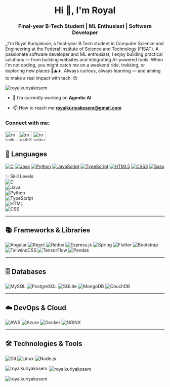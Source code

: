 <h1 align="center">Hi 👋, I'm Royal</h1>
<h3 align="center">Final-year B-Tech Student | ML Enthusiast | Software Developer</h3>
_I'm Royal Kuriyakose, a final-year B.Tech student in Computer Science and Engineering at the Federal Institute of Science and Technology (FISAT). A passionate software developer and ML enthusiast, I enjoy building practical solutions — from building websites and integrating AI-powered tools. When I'm not coding, you might catch me on a weekend ride, trekking, or exploring new places 🚴⛰️✈️. Always curious, always learning — and aiming to make a real impact with tech. 😉
<br>
<p align="left"> <img src="https://komarev.com/ghpvc/?username=royalkuriyakosem&label=Profile%20views&color=0e75b6&style=flat" alt="royalkuriyakosem" /> </p>

- 🔭 I’m currently working on **Agentic AI**

- 📫 How to reach me **royalkuriyakosem@gmail.com**

<h3 align="left">Connect with me:</h3>
<p align="left">
<a href="https://twitter.com/royalkm2004" target="blank"><img align="center" src="https://raw.githubusercontent.com/rahuldkjain/github-profile-readme-generator/master/src/images/icons/Social/twitter.svg" alt="royalkm2004" height="30" width="40" /></a>
<a href="https://instagram.com/royalk2004" target="blank"><img align="center" src="https://raw.githubusercontent.com/rahuldkjain/github-profile-readme-generator/master/src/images/icons/Social/instagram.svg" alt="royalk2004" height="30" width="40" /></a>
<a href="https://www.leetcode.com/royalkuriyakosem" target="blank"><img align="center" src="https://raw.githubusercontent.com/rahuldkjain/github-profile-readme-generator/master/src/images/icons/Social/leet-code.svg" alt="royalkuriyakosem" height="30" width="40" /></a>
</p>

## 🚀 Languages

[![C](https://img.shields.io/badge/-C-fff?&logo=C&logoColor=276dc2)](https://github.com/royalkuriyakosem?tab=repositories&q=&type=&language=C)
[![Java](https://img.shields.io/badge/-Java-fff?&logo=Java&logoColor=f89820)](https://github.com/royalkuriyakosem?tab=repositories&q=&type=&language=Java)
[![Python](https://img.shields.io/badge/-Python-fff?&logo=Python&logoColor=306998)](https://github.com/royalkuriyakosem?tab=repositories&q=&type=&language=Python)
[![JavaScript](https://img.shields.io/badge/-JavaScript-fff?&logo=JavaScript&logoColor=f7df1e)](https://github.com/royalkuriyakosem?tab=repositories&q=&type=&language=JavaScript)
[![TypeScript](https://img.shields.io/badge/-TypeScript-fff?&logo=TypeScript&logoColor=3178c6)](https://github.com/royalkuriyakosem?tab=repositories&q=&type=&language=TypeScript)
[![HTML5](https://img.shields.io/badge/-HTML5-fff?&logo=HTML5&logoColor=e34c26)](https://github.com/royalkuriyakosem?tab=repositories&q=&type=&language=HTML)
[![CSS3](https://img.shields.io/badge/-CSS3-fff?&logo=CSS3&logoColor=264de4)](https://github.com/royalkuriyakosem?tab=repositories&q=&type=&language=CSS)
[![Sass](https://img.shields.io/badge/-Sass-fff?&logo=Sass&logoColor=cc6699)](https://github.com/royalkuriyakosem?tab=repositories&q=&type=&language=Sass)

✨ Skill Levels  
![C](https://img.shields.io/badge/C-Expert-orange)  
![Java](https://img.shields.io/badge/Java-Expert-orange)  
![Python](https://img.shields.io/badge/Python-Intermediate-blue)  
![TypeScript](https://img.shields.io/badge/TypeScript-Intermediate-blue)  
![HTML](https://img.shields.io/badge/HTML-Beginner-green)  
![CSS](https://img.shields.io/badge/CSS-Beginner-green)

---

## 📚 Frameworks & Libraries

![Angular](https://img.shields.io/badge/-Angular-fff?&logo=angular&logoColor=dd1b16)
![React](https://img.shields.io/badge/-React-fff?&logo=react&logoColor=61dafb)
![Redux](https://img.shields.io/badge/-Redux-fff?&logo=redux&logoColor=764abc)
![Express.js](https://img.shields.io/badge/-Express.js-fff?&logo=express&logoColor=000)
![Spring](https://img.shields.io/badge/-Spring-fff?&logo=spring&logoColor=6db33f)
![Flutter](https://img.shields.io/badge/-Flutter-fff?&logo=flutter&logoColor=02569b)
![Bootstrap](https://img.shields.io/badge/-Bootstrap-fff?&logo=bootstrap&logoColor=563d7c)
![TailwindCSS](https://img.shields.io/badge/-TailwindCSS-fff?&logo=tailwind-css&logoColor=38b2ac)
![TensorFlow](https://img.shields.io/badge/-TensorFlow-fff?&logo=TensorFlow&logoColor=ff6f00)
![Pandas](https://img.shields.io/badge/-Pandas-fff?&logo=pandas&logoColor=150458)

---

## 🗄 Databases

![MySQL](https://img.shields.io/badge/-MySQL-fff?&logo=mysql&logoColor=4479A1)
![PostgreSQL](https://img.shields.io/badge/-PostgreSQL-fff?&logo=postgresql&logoColor=336791)
![SQLite](https://img.shields.io/badge/-SQLite-fff?&logo=sqlite&logoColor=003b57)
![MongoDB](https://img.shields.io/badge/-MongoDB-fff?&logo=mongodb&logoColor=47a248)
![CouchDB](https://img.shields.io/badge/-CouchDB-fff?&logo=apachecouchdb&logoColor=E42528)

---

## ☁️ DevOps & Cloud

![AWS](https://img.shields.io/badge/-AWS-fff?&logo=amazon-aws&logoColor=ff9900)
![Azure](https://img.shields.io/badge/-Azure-fff?&logo=microsoft-azure&logoColor=0089d6)
![Docker](https://img.shields.io/badge/-Docker-fff?&logo=docker&logoColor=2496ed)
![NGINX](https://img.shields.io/badge/-NGINX-fff?&logo=nginx&logoColor=269539)

---

## 🛠 Technologies & Tools

![Git](https://img.shields.io/badge/-Git-fff?&logo=git&logoColor=f05032)
![Linux](https://img.shields.io/badge/-Linux-fff?&logo=linux&logoColor=000)
![Node.js](https://img.shields.io/badge/-Node.js-fff?&logo=node.js&logoColor=339933)


<p><img align="left" src="https://github-readme-stats.vercel.app/api/top-langs?username=royalkuriyakosem&show_icons=true&locale=en&layout=compact" alt="royalkuriyakosem" /></p>

<p>&nbsp;<img align="center" src="https://github-readme-stats.vercel.app/api?username=royalkuriyakosem&show_icons=true&locale=en" alt="royalkuriyakosem" /></p>

<p><img align="center" src="https://github-readme-streak-stats.herokuapp.com/?user=royalkuriyakosem&" alt="royalkuriyakosem" /></p>
